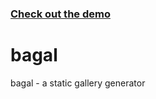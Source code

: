 ### [Check out the demo](https://andern.github.io/bagal)

# bagal
bagal - a static gallery generator
